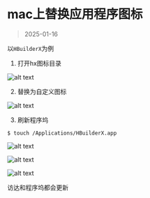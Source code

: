 # mac上替换应用程序图标

> 2025-01-16


以`HBuilderX`为例

1. 打开hx图标目录

![alt text](./resource/image.png)

2. 替换为自定义图标

![alt text](./resource/image-1.png)

3. 刷新程序坞

```shell
$ touch /Applications/HBuilderX.app     
```

![alt text](./resource/image-2.png)

![alt text](./resource/image-3.png)

![alt text](./resource/image-4.png)

访达和程序坞都会更新